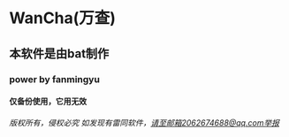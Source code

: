 # WanCha(万查)
## 本软件是由bat制作
### power by fanmingyu
#### 仅备份使用，它用无效
*版权所有，侵权必究*
*如发现有雷同软件，请至邮箱2062674688@qq.com举报*
